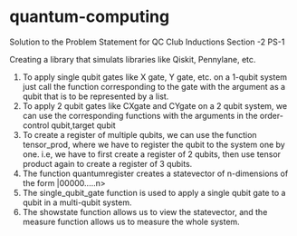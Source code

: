 # quantum-computing
Solution to the Problem Statement for QC Club Inductions
Section -2 PS-1

Creating a library that simulats libraries like Qiskit, Pennylane, etc.

1. To apply single qubit gates like X gate, Y gate, etc. on a 1-qubit system just call the function corresponding to the gate with the argument as a qubit that is to be represented by a list.
2. To apply 2 qubit gates like CXgate and CYgate on a 2 qubit system, we can use the corresponding functions with the arguments in the order-control qubit,target qubit
3. To create a register of multiple qubits, we can use the function tensor_prod, where we have to register the qubit to the system one by one. i.e, we have to first create a register of 2 qubits, then use tensor product again to create a register of 3 qubits.
4. The function quantumregister creates a statevector of n-dimensions of the form |00000.....n>
5. The single_qubit_gate function is used to apply a single qubit gate to a qubit in a multi-qubit system.
6. The showstate function allows us to view the statevector, and the measure function allows us to measure the whole system.

